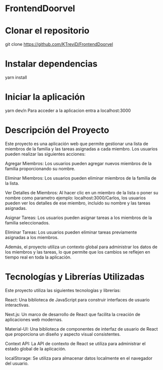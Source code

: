 # FrontendDoorvel
# Clonar el repositorio
git clone https://github.com/KTreviD/FrontendDoorvel

# Instalar dependencias
yarn install

# Iniciar la aplicación
yarn dev/n
Para acceder a la aplicacion entra a localhost:3000

# Descripción del Proyecto
Este proyecto es una aplicación web que permite gestionar una lista de miembros de la familia y las tareas asignadas a cada miembro. Los usuarios pueden realizar las siguientes acciones:

Agregar Miembros: Los usuarios pueden agregar nuevos miembros de la familia proporcionando su nombre.

Eliminar Miembros: Los usuarios pueden eliminar miembros de la familia de la lista.

Ver Detalles de Miembros: Al hacer clic en un miembro de la lista o poner su nombre como parametro ejemplo: localhost:3000/Carlos, los usuarios pueden ver los detalles de ese miembro, incluido su nombre y las tareas asignadas.

Asignar Tareas: Los usuarios pueden asignar tareas a los miembros de la familia seleccionados.

Eliminar Tareas: Los usuarios pueden eliminar tareas previamente asignadas a los miembros.

Además, el proyecto utiliza un contexto global para administrar los datos de los miembros y las tareas, lo que permite que los cambios se reflejen en tiempo real en toda la aplicación.

# Tecnologías y Librerías Utilizadas
Este proyecto utiliza las siguientes tecnologías y librerías:

React: Una biblioteca de JavaScript para construir interfaces de usuario interactivas.

Next.js: Un marco de desarrollo de React que facilita la creación de aplicaciones web modernas.

Material-UI: Una biblioteca de componentes de interfaz de usuario de React que proporciona un diseño y aspecto visual consistentes.

Context API: La API de contexto de React se utiliza para administrar el estado global de la aplicación.

localStorage: Se utiliza para almacenar datos localmente en el navegador del usuario.
